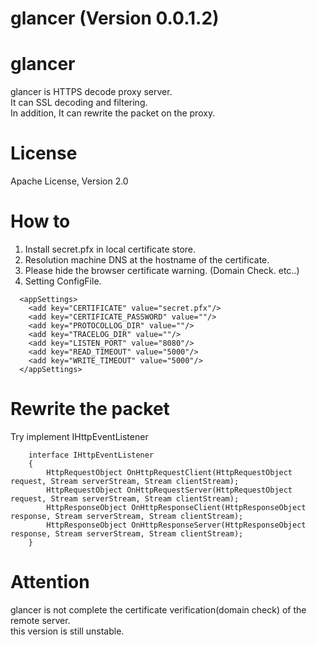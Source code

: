 glancer (Version 0.0.1.2)
=======

# glancer  

glancer is HTTPS decode proxy server.  
It can SSL decoding and filtering.  
In addition, It can rewrite the packet on the proxy.  

# License  
Apache License, Version 2.0  
  
# How to  
  
1. Install secret.pfx in local certificate store.  
2. Resolution machine DNS at the hostname of the certificate.  
3. Please hide the browser certificate warning. (Domain Check. etc..)
4. Setting ConfigFile.  

```
  <appSettings>
    <add key="CERTIFICATE" value="secret.pfx"/>
    <add key="CERTIFICATE_PASSWORD" value=""/>
    <add key="PROTOCOLLOG_DIR" value=""/>
    <add key="TRACELOG_DIR" value=""/>
    <add key="LISTEN_PORT" value="8080"/>
    <add key="READ_TIMEOUT" value="5000"/>
    <add key="WRITE_TIMEOUT" value="5000"/>
  </appSettings>
```

# Rewrite the packet  
  
Try implement IHttpEventListener  

```
    interface IHttpEventListener
    {
        HttpRequestObject OnHttpRequestClient(HttpRequestObject request, Stream serverStream, Stream clientStream);
        HttpRequestObject OnHttpRequestServer(HttpRequestObject request, Stream serverStream, Stream clientStream);
        HttpResponseObject OnHttpResponseClient(HttpResponseObject response, Stream serverStream, Stream clientStream);
        HttpResponseObject OnHttpResponseServer(HttpResponseObject response, Stream serverStream, Stream clientStream);
    }
```
  
  
  

#  Attention  

glancer is not complete the certificate verification(domain check) of the remote server.  
this version is still unstable.


